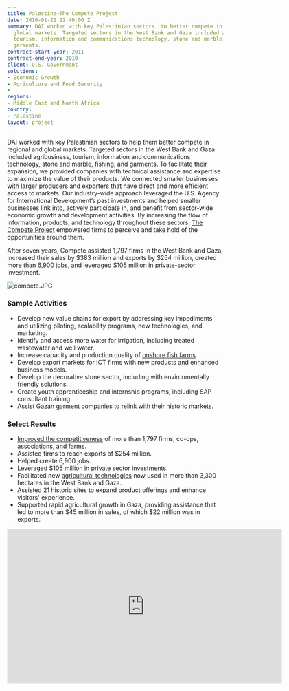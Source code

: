 ```yaml
---
title: Palestine—The Compete Project
date: 2016-01-21 22:40:00 Z
summary: DAI worked with key Palestinian sectors  to better compete in regional and
  global markets. Targeted sectors in the West Bank and Gaza included agribusiness,
  tourism, information and communications technology, stone and marble, fishing, and
  garments.
contract-start-year: 2011
contract-end-year: 2019
client: U.S. Government
solutions:
- Economic Growth
- Agriculture and Food Security
-
regions:
- Middle East and North Africa
country:
- Palestine
layout: project
---
```


DAI worked with key Palestinian sectors to help them better compete in regional and global markets. Targeted sectors in the West Bank and Gaza included agribusiness, tourism, information and communications technology, stone and marble, [fishing](http://dai-global-developments.com/articles/dreams-come-true-as-onshore-fish-farms-emerge-in-gaza?utm_source=daidotcom), and garments. To facilitate their expansion, we provided companies with technical assistance and expertise to maximize the value of their products. We connected smaller businesses with larger producers and exporters that have direct and more efficient access to markets. Our industry-wide approach leveraged the U.S. Agency for International Development’s past investments and helped smaller businesses link into, actively participate in, and benefit from sector-wide economic growth and development activities. By increasing the flow of information, products, and technology throughout these sectors, [The Compete Project](http://www.competeproject.ps/index.php) empowered firms to perceive and take hold of the opportunities around them.

After seven years, Compete assisted 1,797 firms in the West Bank and Gaza, increased their sales by $383 million and exports by $254 million, created more than 6,900 jobs, and leveraged $105 million in private-sector investment.

![compete.JPG](/uploads/compete.JPG)

### Sample Activities

* Develop new value chains for export by addressing key impediments and utilizing piloting, scalability programs, new technologies, and marketing.
* Identify and access more water for irrigation, including treated wastewater and well water.
* Increase capacity and production quality of [onshore fish farms](http://dai-global-developments.com/articles/dreams-come-true-as-onshore-fish-farms-emerge-in-gaza/).
* Develop export markets for ICT firms with new products and enhanced business models.
* Develop the decorative stone sector, including with environmentally friendly solutions.
* Create youth apprenticeship and internship programs, including SAP consultant training.
* Assist Gazan garment companies to relink with their historic markets.

### Select Results

* [Improved the competitiveness](https://www.usaid.gov/node/173546) of more than 1,797  firms, co-ops, associations, and farms.
* Assisted firms to reach exports of $254 million.
* Helped create 6,900 jobs.
* Leveraged $105 million in private sector investments.
* Facilitated new [agricultural technologies](https://stories.usaid.gov/the-strawberry-king/) now used in more than 3,300 hectares in the West Bank and Gaza.
* Assisted 21 historic sites to expand product offerings and enhance visitors' experience.
* Supported rapid agricultural growth in Gaza, providing assistance that led to more than $45 million in sales, of which $22 million was in exports.

<iframe src="https://player.vimeo.com/video/255580893" width="640" height="360" frameborder="0" webkitallowfullscreen mozallowfullscreen allowfullscreen></iframe>
